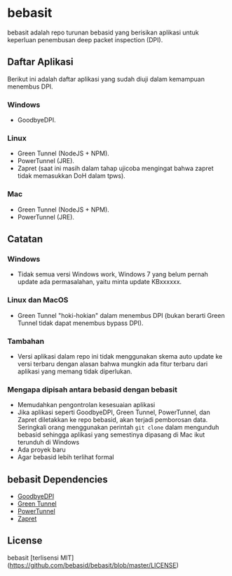 # bebasit
bebasit adalah repo turunan bebasid yang berisikan aplikasi untuk keperluan penembusan deep packet inspection (DPI).
## Daftar Aplikasi
Berikut ini adalah daftar aplikasi yang sudah diuji dalam kemampuan menembus DPI.
### Windows
- GoodbyeDPI.
### Linux
- Green Tunnel (NodeJS + NPM).
- PowerTunnel (JRE).
- Zapret (saat ini masih dalam tahap ujicoba mengingat bahwa zapret tidak memasukkan DoH dalam tpws).
### Mac
- Green Tunnel (NodeJS + NPM).
- PowerTunnel (JRE).
## Catatan
### Windows
- Tidak semua versi Windows work, Windows 7 yang belum pernah update ada permasalahan, yaitu minta update KBxxxxxx.
### Linux dan MacOS
- Green Tunnel "hoki-hokian" dalam menembus DPI (bukan berarti Green Tunnel tidak dapat menembus bypass DPI).
### Tambahan
- Versi aplikasi dalam repo ini tidak menggunakan skema auto update ke versi terbaru dengan alasan bahwa mungkin ada fitur terbaru dari aplikasi yang memang tidak diperlukan.
### Mengapa dipisah antara bebasid dengan bebasit
- Memudahkan pengontrolan kesesuaian aplikasi
- Jika aplikasi seperti GoodbyeDPI, Green Tunnel, PowerTunnel, dan Zapret diletakkan ke repo bebasid, akan terjadi pemborosan data. Seringkali orang menggunakan perintah `git clone` dalam mengunduh bebasid sehingga aplikasi yang semestinya dipasang di Mac ikut terunduh di Windows
- Ada proyek baru
- Agar bebasid lebih terlihat formal
## bebasit Dependencies
- [GoodbyeDPI](https://github.com/ValdikSS/GoodbyeDPI)
- [Green Tunnel](https://github.com/SadeghHayeri/GreenTunnel/)
- [PowerTunnel](https://github.com/krlvm/PowerTunnel)
- [Zapret](https://github.com/bol-van/zapret)
## License
bebasit [terlisensi MIT] (https://github.com/bebasid/bebasit/blob/master/LICENSE)

